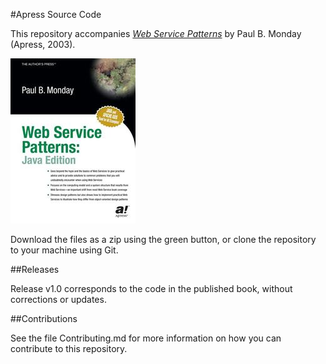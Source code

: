 #Apress Source Code

This repository accompanies [*Web Service Patterns*](http://www.apress.com/9781590590843) by Paul B. Monday (Apress, 2003).

![Cover image](9781590590843.jpg)

Download the files as a zip using the green button, or clone the repository to your machine using Git.

##Releases

Release v1.0 corresponds to the code in the published book, without corrections or updates.

##Contributions

See the file Contributing.md for more information on how you can contribute to this repository.
